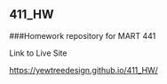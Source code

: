## 411_HW

###Homework repository for MART 441

Link to Live Site

https://yewtreedesign.github.io/411_HW/
